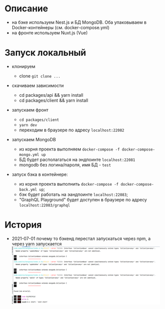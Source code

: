 
# Описание
* на бэке используем Nest.js и БД MongoDB. Оба упаковываем в Docker-контейнеры (см. docker-compose.yml)
* на фронте используем Nuxt.js (Vue)

# Запуск локальный
* клонируем
  * clone `git clone ...`
  
* скачиваем зависимости
  * cd packages/api && yarn install
  * cd packages/client && yarn install

* запускаем фронт
    * `cd packages/client`
    * `yarn dev`
    * переходим в браузере по адресу `localhost:22082`

* запускаем MongoDB
  * из корня проекта выполняем `docker-compose -f docker-compose-mongo.yml up`
  * БД будет располагаться на эндпоинте `localhost:22081`
  * mongodb без логина/пароля, имя БД - `test`

* запуск бэка в контейнере:
    * из корня проекта выполнить `docker-compose -f docker-compose-back.yml up`; 
    * бэк будет работать на эандпоинте `localhost:22083`; 
    * "GraphQL Playground" будет доступен в браузере по адресу `localhost:22083/graphql`

# История
* 2021-07-01 почему то бэкенд перестал запускаться через npm, а через yarn запускается
![img.png](img.png)

